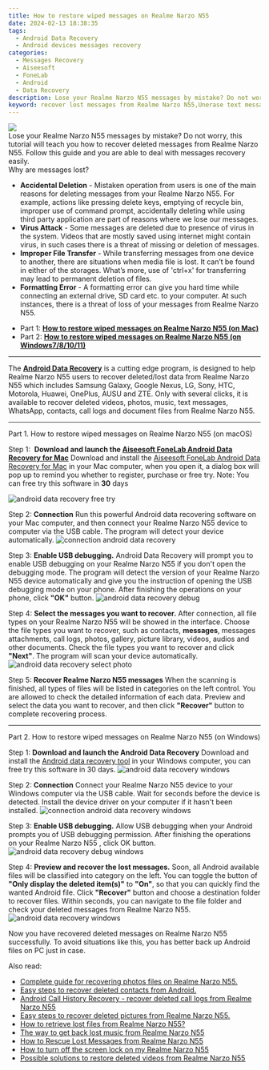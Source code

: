 ```yaml
---
title: How to restore wiped messages on Realme Narzo N55
date: 2024-02-13 18:38:35
tags: 
  - Android Data Recovery
  - Android devices messages recovery
categories: 
  - Messages Recovery
  - Aiseesoft
  - FoneLab
  - Android
  - Data Recovery
description: Lose your Realme Narzo N55 messages by mistake? Do not worry, this tutorial will teach you how to recover deleted messages from Realme Narzo N55. Follow this guide and you are able to deal with messages recovery easily.
keyword: recover lost messages from Realme Narzo N55,Unerase text messages from Realme Narzo N55,broken Realme Narzo N55 text messages recovery solution,Regain missing text messages on Realme Narzo N55,undelete text messages from Realme Narzo N55,retrieve wiped text messages Realme Narzo N55,how to restore your files from Realme Narzo N55,my messages deleted from Realme Narzo N55 how to undo messages,how to retrieve deleted messages from my Realme Narzo N55,does the Realme Narzo N55 have a backup for deleted messages,Realme Narzo N55 deleted messages,Realme Narzo N55 all messages delete
---
```


<img src="https://img0mobiles.techidaily.com/images/best-assets/devices/realme/realme-narzo-n55/1.jpg" class="atpl-imgstyle"  />

<div class="atpl-content atpl-for-fonelab-android recover-messages">

<div class="atpl-post-description-part-1">
Lose your Realme Narzo N55 messages by mistake? Do not worry, this tutorial will teach you how to recover deleted messages from Realme Narzo N55. Follow this guide and you are able to deal with messages recovery easily.
</div>




<div class="atpl-post-description-part-2">
<div class="tpl-content-sub-paragraph-title">
  Why are messages lost?
</div>
<div class="tpl-content-sub-paragraph-content">
  <ul class="tpl-content-sub-paragraph-ul-style">
    <li><strong>Accidental Deletion</strong> - Mistaken operation from users is one of the main reasons for deleting messages from your Realme Narzo N55. For example, actions like pressing delete keys, emptying of recycle bin, improper use of command prompt, accidentally deleting while using third party application are part of reasons where we lose our messages.</li>
    <li><strong>Virus Attack</strong> - Some messages are deleted due to presence of virus in the system. Videos that are mostly saved using internet might contain virus, in such cases there is a threat of missing or deletion of messages.</li>
    <li><strong>Improper File Transfer</strong> - While transferring messages from one device to another, there are situations when media file is lost. It can’t be found in either of the storages. What’s more, use of 'ctrl+x' for transferring may lead to permanent deletion of files. </li>
    <li><strong>Formatting Error</strong> - A formatting error can give you hard time while connecting an external drive, SD card etc. to your computer. At such instances, there is a threat of loss of your messages from Realme Narzo N55.</li>
  </ul>
</div>
</div>

<ul>
  <li>Part 1: <strong><a href="#p1">How to restore wiped messages on Realme Narzo N55 (on Mac)</a></strong></li>
  <li>Part 2: <strong><a href="#p2">How to restore wiped messages on Realme Narzo N55 (on Windows7/8/10/11)</a></strong></li>
</ul>

<hr>
<div class="atpl-post-description-part-3">
<div class="tpl-content-sub-paragraph-normal">
  <p>
      The <a href="https://tools.techidaily.com/aiseesoft-android-data-recovery/" target="_blank" rel="noopener"><strong>Android Data Recovery</strong></a> is a cutting edge program, is designed to help Realme Narzo N55 users to recover deleted/lost data from Realme Narzo N55 which includes Samsung Galaxy, Google Nexus, LG, Sony, HTC, Motorola, Huawei, OnePlus, AUSU and ZTE. Only with several clicks, it is available to recover deleted videos, photos, music, text messages, WhatsApp, contacts, call logs and document files from Realme Narzo N55.
  </p>
</div>
</div>


<!-- Part 1 -->
<a id="p1" name="p1" ></a><hr>

<div>
  <span class="atpl-step-part-style">Part 1. How to restore wiped messages on Realme Narzo N55 (on macOS)</span>
</div>  

<span class="atpl-stepstyle-a"><span>Step 1: </span></span> <strong>Download and launch the <a href="https://tools.techidaily.com/aiseesoft-android-data-recovery-for-mac/" target="_blank" rel="noopener">Aiseesoft FoneLab Android Data Recovery for Mac</a></strong>
Download and install the <a href="https://tools.techidaily.com/aiseesoft-android-data-recovery-for-mac/" target="_blank" rel="noopener">Aiseesoft FoneLab Android Data Recovery for Mac</a> in your Mac computer, when you open it, a dialog box will pop up to remind you whether to register, purchase or free try.
Note: You can free try this software in <strong>30</strong> days

<img src="https://tools.techidaily.com/images/apps/aiseesoft/android-data-recovery/mac-free-try.png" class="atpl-imgstyle" alt="android data recovery free try" />

<span class="atpl-stepstyle-a"><span>Step 2: </span></span> <strong>Connection</strong>
Run this powerful Android data recovering software on your Mac computer, and then connect your Realme Narzo N55 device to computer via the USB cable. The program will detect your device automatically.
<img src="https://tools.techidaily.com/images/apps/aiseesoft/android-data-recovery/mac-connection-interface.jpg" class="atpl-imgstyle" alt="connection android data recovery" />

<span class="atpl-stepstyle-a"><span>Step 3: </span></span> <strong>Enable USB debugging.</strong>
Android Data Recovery will prompt you to enable USB debugging on your Realme Narzo N55  if you don't open the debugging mode. The program will detect the version of your Realme Narzo N55 device automatically and give you the instruction of opening the USB debugging mode on your phone. After finishing the operations on your phone, click <strong>"OK"</strong> button.
<img src="https://tools.techidaily.com/images/apps/aiseesoft/android-data-recovery/mac-android-usb-debug.jpg"  class="atpl-imgstyle" alt="android data recovery debug" />

<span class="atpl-stepstyle-a"><span>Step 4: </span></span> <strong>Select the messages you want to recover.</strong>
After connection, all file types on your Realme Narzo N55 will be showed in the interface. Choose the file types you want to recover, such as contacts, <strong>messages</strong>, messages attachments, call logs, photos, gallery, picture library, videos, audios and other documents. Check the file types you want to recover and click  <b>"Next"</b>. The program will scan your device automatically.
<img src="https://tools.techidaily.com/images/apps/aiseesoft/android-data-recovery/mac-choose-type-messages.jpg" class="atpl-imgstyle" alt="android data recovery select photo" />

<span class="atpl-stepstyle-a"><span>Step 5: </span></span> <strong>Recover Realme Narzo N55 messages</strong>
When the scanning is finished, all types of files will be listed in categories on the left control. You are allowed to check the detailed information of each data. Preview and select the data you want to recover, and then click <b>"Recover"</b> button to complete recovering process.

<a id="p2" name="p2"></a><hr>

<div class="atpl-step-part-style">Part 2. How to restore wiped messages on Realme Narzo N55 (on Windows)</div>

<span class="atpl-stepstyle-a"><span>Step 1: </span></span> <strong>Download and launch the Android Data Recovery</strong>
Download and install the <a href="https://tools.techidaily.com/aiseesoft-android-data-recovery-for-win/" target="_blank" rel="noopener">Android data recovery tool</a> in your Windows computer, you can free try this software in 30 days.
<img src="https://tools.techidaily.com/images/apps/aiseesoft/android-data-recovery/win-start-interface.png"  class="atpl-imgstyle" alt="android data recovery windows" />

<span class="atpl-stepstyle-a"><span>Step 2: </span></span> <strong>Connection</strong>
Connect your Realme Narzo N55 device to your Windows computer via the USB cable. Wait for seconds before the device is detected. Install the device driver on your computer if it hasn't been installed.
<img src="https://tools.techidaily.com/images/apps/aiseesoft/android-data-recovery/win-connection-interface.png" class="atpl-imgstyle" alt="connection android data recovery windows" />

<span class="atpl-stepstyle-a"><span>Step 3: </span></span> <strong>Enable USB debugging.</strong>
Allow USB debugging when your Android prompts you of USB debugging permission. After finishing the operations on your Realme Narzo N55 , click OK button.
<img src="https://tools.techidaily.com/images/apps/aiseesoft/android-data-recovery/win-android-usb-debug.png" class="atpl-imgstyle" alt="android data recovery debug windows" />

<span class="atpl-stepstyle-a"><span>Step 4: </span></span> <strong>Preview and recover the lost messages.</strong>
Soon, all Android available files will be classified into category on the left. You can toggle the button of <b>"Only display the deleted item(s)"</b> to <b>"On"</b>, so that you can quickly find the wanted Android file. Click <b>"Recover"</b> button and choose a destination folder to recover files. Within seconds, you can navigate to the file folder and check your deleted messages from Realme Narzo N55.
<img src="https://tools.techidaily.com/images/apps/aiseesoft/android-data-recovery/win-recover-messages.jpg" class="atpl-imgstyle" alt="android data recovery windows" />

<div class="atpl-post-description-part-4">
<div class="tpl-content-sub-paragraph-normal">
    <p>
        Now you have recovered deleted messages on Realme Narzo N55 successfully. To avoid situations like this, you has better back up Android files on PC just in case.
    </p>
</div>
</div>

<ins class="adsbygoogle"
     style="display:block"
     data-ad-client="ca-pub-7571918770474297"
     data-ad-slot="8358498916"
     data-ad-format="auto"
     data-full-width-responsive="true"></ins>

<span class="atpl-alsoreadstyle">Also read:</span>
<div><ul>
<li><a href="/complete-guide-for-recovering-photos-files-on-realme-narzo-n55-by-fonelab-android-recover-photos/" target="_blank" rel="noopener"><u>Complete guide for recovering photos files on Realme Narzo N55.</u></a></li>
<li><a href="/easy-steps-to-recover-deleted-contacts-from-android-by-fonelab-android-recover-contacts/" target="_blank" rel="noopener"><u>Easy steps to recover deleted contacts from Android.</u></a></li>
<li><a href="/android-call-history-recovery-recover-deleted-call-logs-from-realme-narzo-n55-by-fonelab-android-recover-call-logs/" target="_blank" rel="noopener"><u>Android Call History Recovery - recover deleted call logs from Realme Narzo N55</u></a></li>
<li><a href="/easy-steps-to-recover-deleted-pictures-from-realme-narzo-n55-by-fonelab-android-recover-pictures/" target="_blank" rel="noopener"><u>Easy steps to recover deleted pictures from Realme Narzo N55.</u></a></li>
<li><a href="/how-to-retrieve-lost-files-from-realme-narzo-n55-by-fonelab-android-recover-data/" target="_blank" rel="noopener"><u>How to retrieve lost files from Realme Narzo N55?</u></a></li>
<li><a href="/the-way-to-get-back-lost-music-from-realme-narzo-n55-by-fonelab-android-recover-music/" target="_blank" rel="noopener"><u>The way to get back lost music from Realme Narzo N55</u></a></li>
<li><a href="/how-to-rescue-lost-messages-from-realme-narzo-n55-by-fonelab-android-recover-messages/" target="_blank" rel="noopener"><u>How to Rescue Lost Messages from Realme Narzo N55</u></a></li>
<li><a href="/how-to-turn-off-the-screen-lock-on-my-realme-narzo-n55-by-drfone-android-unlock-android-unlock/" target="_blank" rel="noopener"><u>How to turn off the screen lock on my Realme Narzo N55</u></a></li>
<li><a href="/possible-solutions-to-restore-deleted-videos-from-realme-narzo-n55-by-fonelab-android-recover-video/" target="_blank" rel="noopener"><u>Possible solutions to restore deleted videos from Realme Narzo N55</u></a></li>
</ul></div>

</div>
